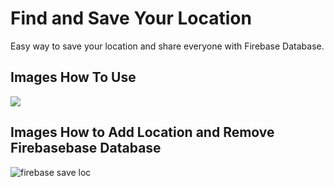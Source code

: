 # Find and Save Your Location

Easy way to save your location and share everyone with Firebase Database.

## Images How To Use

![](https://user-images.githubusercontent.com/43154455/54497331-713f8680-490a-11e9-8ac7-a82ac283b217.gif)

## Images How to Add Location and Remove Firebasebase Database

![firebase save loc](https://user-images.githubusercontent.com/43154455/54497501-62f26a00-490c-11e9-8d4c-2ab580c37e25.gif)
